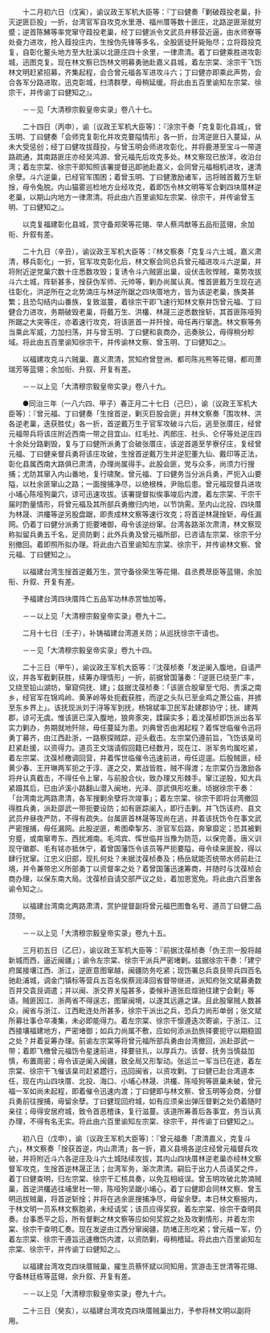 <!-- { "loadSidebar": true } -->
　　十二月初六日（戊寅），谕议政王军机大臣等：『丁曰健奏「剿破葭投老巢，扑灭逆匪巨股」一折，台湾官军自攻克水里港、福州厝等数十匪庄，北路逆匪渐就穷蹙；逆首陈鮄等率党窜守葭投老巢，经丁曰健派令文武员弁移营近逼，由水师寮等处奋力进攻，抢入葭投庄内，生捦伪先锋等多名，全股匪徒歼毙殆尽；立将葭投克复，自彰化鳌头地方至大肚溪以北匪庄四十余里，一律肃清。着丁曰健乘胜进攻彰城，迅图克复。现在林文察已饬林文明募勇驰赴嘉义县城，着左宗棠、涂宗干飞饬林文明赶紧招募，齐集起程，会合曾元福各军进攻斗六；丁曰健亦即乘此声势，会合各军分路进取，迅克彰城，扫清群孽，毋稍延缓。将此由五百里谕知左宗棠、徐宗干，并传谕丁曰健知之』。

　　－－见「大清穆宗毅皇帝实录」卷八十七。

　　二十四日（丙申），谕〔议政王军机大臣等〕：『涂宗干奏「克复彰化县城」，曾玉明、丁曰健奏「会师克复彰化并攻克要隘情形」各一折，台湾逆匪日入蔓延，从未大受惩创；经丁曰健攻拔葭投，与曾玉明会师进攻彰化，并将鹿港至宝斗一带道路疏通，其南路匪庄亦经吴鸿源、曾元福先后攻克多处。林文察现已放洋，收泊台湾；着左宗棠、徐宗干即知照该署提督迅即驰赴嘉义，会同曾元福相机进攻，速清余孽。斗六逆巢，已经官军围困；着曾玉明、丁曰健激励诸军，迅将贼首戴万生斩捦，毋令兔脱。内山猫雾巡检地方业经攻克，着即饬令林文明等军合剿四块厝林逆老巢，以期山内地方一律肃清。将此由六百里谕知左宗棠、徐宗干，并传谕曾玉明、丁曰健知之』。

　　以克复福建彰化县城，赏守备郑荣等花翎、举人蔡鸿猷等五品衔蓝翎，余加衔、升叙有差。

　　二十九日（辛丑），谕议政王军机大臣等：『林文察奏「克复斗六土城，嘉义肃清，移兵彰化」一折，官军攻克彰化后，林文察会同总兵曾元福进攻斗六逆巢，并将附近逆党巢穴数十庄悉数攻毁；复诱令斗六贼匪出巢，设伏击败悍贼，乘势攻拔斗六土城，阵斩甚多，捦获伪军师、元帅等，剿办尚属认真。惟首匪戴万生现在逃往彰化，洪逆所在之北势湳庄与林逆所踞之四块厝地方，皆为该逆老巢，族类甚繁；且恐勾结内山番族，复致滋蔓，着徐宗干即飞速行知林文察并饬曾元福、丁曰健合力进攻，务期破毁老巢，将戴万生、洪欉、林晟三逆悉数捦斩，其首匪陈哑狗所踞之大突等庄，亦着速行攻克，将该匪首一并歼捦，毋任再行窜逸。林文察等务当乘此军威，力加扫荡，并与曾玉明、丁曰健和哀商办，迅奏肤公，毋得稍分畛域。将此由五百里谕知徐宗干，并传谕林文察、曾玉明、丁曰健知之』。

　　以福建攻克斗六贼巢、嘉义肃清，赏知府曾登洲、都司陈兆熊等花翎，都司萧瑞芳等蓝翎；余加衔、升叙、开复有差。

　　－－以上见「大清穆宗毅皇帝实录」卷八十九。

　　●同治三年（一八六四、甲子）春正月二十七日（己巳），谕〔议政王军机大臣等〕：『曾元福、丁曰健奏「生捦首逆，剿灭巨股会匪」并林文察奏「围攻林、洪各逆老巢，迭获胜仗」各一折，首逆戴万生于官军攻破斗六后，逃至张厝庄，经曾元福带兵将该庄附近西南一带之目宜山、红毛社、丙郎庄、社头、仑仔等处逆庄四十余处分路剿毁，复与丁曰健所派勇丁合破张厝庄，该逆首遁至芋寮仔庄，复经曾元福、丁曰健亲督兵勇将该庄攻破，生捦首逆戴万生并逆犯董九仙、戴印等正法，彰化县属西南大路俱已肃清，办理尚属得手。此股会匪，党与众多，尚须力行搜捕；尤防其窜入内山番地，复行啸聚。曾元福、丁曰健务当分派兵勇，严扼入山要隘，以杜余匪窜山之路；一面搜捕净尽，以绝根株，尹贻后患。曾元福现督兵进攻小埔心陈哑狗巢穴，谅可迅速攻拔。该署提督拟俟事竣后内渡，着左宗棠、干宗干届时酌量情形，将曾元福及其所部兵勇撤归内地，以节饷需。至内山北投、四块厝为林晟、洪欉等逆另股盘踞，即责成林文察等速行攻克；将首逆林晟捦斩，毋任漏网。仍着丁曰健分派勇丁扼要堵御，毋令该逆纷窜。台湾各路渐次肃清，林文察现称拟留兵勇五千名，足资防剿；此外兵勇及曾元福所部，已咨请左宗棠、徐宗干分别撤回。着即照所拟办理。将此由六百里谕知左宗棠、徐宗干，并传谕林文察、曾元福、丁曰健知之』。

　　以福建台湾生捦首逆戴万生，赏守备徐荣生等花翎、县丞费荩臣等蓝翎，余加衔、升叙、开复有差。

　　予福建台湾四块厝阵亡五品军功林赤赏恤加等。

　　－－以上见「大清穆宗毅皇帝实录」卷九十二。

　　二月十七日（壬子），补铸福建台湾道关防；从巡抚徐宗干请也。

　　－－见「大清穆宗毅皇帝实录」卷九十四。

　　二十三日（甲午），谕议政王军机大臣等：『沈葆桢奏「发逆阑入腹地，自请严议，并各军截剿获胜，续筹办理情形」一折，前据曾国藩奏：「逆匪已绕至广丰，又绕至铅山湖坊，窜窥伺抚、建」；兹据沈葆桢奏：「该匪合股窜至弋阳、贵溪之南乡，经官军在锦鸡岭、黄茅岭等处扼截获胜，而逆之头队已至金鸡之萧公庙，并掳至东乡界上」。该抚现派刘于浔等军到抚，杨锦斌率卫民军赴建郡协守；抚、建两郡，谅可无虞。惟该匪已深入腹地，狼奔豕突，蹂躏实多；着沈葆桢即饬派出各军实力剿办，务期就地歼除，毋任蔓延为患。刘典曾否由湘起程？着恽世临催令迅将勇丁募齐，由江西赴浙，一路察探贼踪，迎头截击。左宗棠仍遵前旨，飞饬该臬司赶紧赴援，以资得力。道员王文瑞请假回籍已经数月，现在江、浙军务均属吃紧，着左宗棠、沈葆桢檄调回营，并着恽世临催令迅速前进，毋任逗遛。后股贼匪，经黄少春、王开琳两军扼之于淳、遂之交，累战皆胜，贼不得渡；左宗棠仍当激励各将弁认真截击，不得任令上窜，与前股合伙，致办理又形棘手。窜江逆股，知大兵紧蹑其后，已由泸溪小路翻山潜入闽地，光泽、邵武俱形吃重。顷据徐宗干奏：「台湾南北两路肃清，各军搜剿余孽将次竣事」；着左宗棠、徐宗干即将台湾撤回得胜兵勇，派赴邵武一带扼要设防；如有匪踪阑入，即行击剿。并飞饬该府、县文武员弁昼夜严防，不得有疏失。台属匪首林晟等现尚在逃，并着该抚饬令在事文武严密搜捕，毋任漏网。此股逆匪，希图牵掣苏、浙官军后路，奔窜靡定；恐其被剿穷蹙，或南窜粤东、西扰湘南。毛鸿宾、恽世临并当豫为防范，以保完善。唐义训现守徽郡、毛有铭亦抵休宁，着曾国藩饬令该员等严扼要隘，毋令续来匪股，得以肆行扰窜。江忠义旧部，现扎何处？未据沈葆桢奏及；杨岳斌能否统带水师前赴江境，并令兼带忠义所部勇丁以资督率之处？着曾国藩迅速筹商，并随时与沈葆桢会商办理，以保东南大局。沈葆桢自请交部严议之处，着加恩宽免。将此由六百里各谕令知之』。

　　以福建台湾南北两路肃清，赏护提督副将曾元福巴图鲁名号、道员丁曰健二品顶带。

　　－－以上见「大清穆宗毅皇帝实录」卷九十五。

　　三月初五日（乙巳），谕议政王军机大臣等：『前据沈葆桢奏「伪王宗一股将越新城而西，逼近闽疆」；谕令左宗棠、徐宗干派兵严密堵剿。兹据徐宗干奏：「建宁府属接壤江西、浙江，逆匪意图窜越，闽疆防务吃紧；现饬署总兵袁艮带兵四百名驰赴浦城，调金门镇标等营兵五百名俟蔡润泽回省督带继进，派知府张文斌募勇数百并交袁艮调遣；并以闽、浙交界关隘甚多，委候补道张启煊驰往建宁会剿」等语。贼匪因江、浙两省不得逞志，图窜闽境，以遂其远遁之谋。且此股窜贼人数甚众，闽省与浙江、江西毗连处所甚多，徐宗干派出之兵，恐兵力尚形单弱；张文斌所募壮事仓卒凑集，未必即能得力。着左宗棠、徐宗干懔遵迭次寄谕，于浙江、江西接壤福建地方，严密堵御；如兵力尚属不敷，应如何添派劲旅择要扼守以期稳固之处？并着妥筹办理。前谕左宗棠等将曾元福所部兵勇由台湾撤回，派赴邵武一带；着即飞檄曾元福饬令星速前进，择要驻扎，以厚兵力。该督、抚务当慎益加慎，布置周密；毋令该逆阑入闽疆，致全局又形掣动。张运兰一军当已在途，着左宗棠、徐宗干飞催该臬司赶紧趱行，迅回闽省，以资攻剿。丁曰健已赴台湾道本任，现在内山四块厝、北投、海口、小埔心林晟、洪欉、陈哑狗等匪巢未破，曾元福一军如尚未起程，即着催令迅速内渡；丁曰健即与林文察、曾玉明等会商，分督兵勇前往搜捕，毋留余孽。丁曰健现回府城，如有应须亲出弹压督剿之处仍着随时亲往；毋得安居府城，致令首恶稽诛，复行滋蔓。该道所筹善后各事宜，务当认真办理，不得有名无实。将此由六百里谕知左宗棠、徐宗干，并传谕丁曰健知之』。

　　初八日（戊申），谕〔议政王军机大臣等〕：『曾元福奏「肃清嘉义，克复斗六」，林文察奏「捦获首逆，内山肃清」各一折，嘉义县境各逆庄经曾元福督兵攻破，并将附近斗六各逆庄及斗六土城陆续攻拔，其内山四块厝林逆老巢亦经林文察督军攻克，生捦首逆林晟正法；台湾军务，渐次肃清。嗣后于出力人员请奖之件，着丁曰健查明，归左宗棠、徐宗干汇核具奏，以免互相岐误。曾玉明攻破北势湳贼巢，首逆洪欉逃往埔里社一带，陈哑狗坚踞小埔心，着丁曰健即会同林文察、曾玉明迅拔贼巢，将首逆斩捦；并将在逃余匪搜捕净尽，毋留余孽。本日林文察报内，于林文明一员系林文察胞弟，未经请奖；该员应得奖叙，着左宗棠、徐宗干查明具奏。台事悉平之后，所有督剿之林文察等应如何奖叙之处及攻剿情形，并着左宗棠、徐宗干查明汇奏。现在发逆由江西分窜闽疆，防堵正形吃紧；曾元福一军，仍着左宗棠、徐宗干遵旨迅速檄饬内渡，以资防剿，毋稍稽延。将此由六百里谕知左宗棠、徐宗干，并传谕丁曰健知之』。

　　以福建台湾攻克四块厝贼巢，擢生员蔡怀斌以同知用，赏游击王世清等花翎、守备林廷栋等蓝翎，余升叙、开复有差。

　　－－以上见「大清穆宗毅皇帝实录」卷九十六。

　　二十三日（癸亥），以福建台湾攻克四块厝贼巢出力，予参将林文明以副将用。

